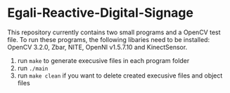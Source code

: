# Egali-Reactive-Digital-Signage

This repository currently contains two small programs and a OpenCV test file. To run these programs, the following libaries need to be installed: OpenCV 3.2.0, Zbar, NITE, OpenNI v1.5.7.10 and KinectSensor.

1. run `make` to generate execusive files in each program folder
2. run `./main`
3. run `make clean` if you want to delete created execusive files and object files 
